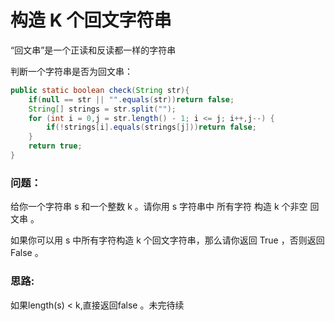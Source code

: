 # 构造 K 个回文字符串

“回文串”是一个正读和反读都一样的字符串

判断一个字符串是否为回文串：

```java
public static boolean check(String str){
    if(null == str || "".equals(str))return false;
    String[] strings = str.split("");
    for (int i = 0,j = str.length() - 1; i <= j; i++,j--) {
        if(!strings[i].equals(strings[j]))return false;
    }
    return true;
}
```

### 问题：

给你一个字符串 s 和一个整数 k 。请你用 s 字符串中 所有字符 构造 k 个非空 回文串 。

如果你可以用 s 中所有字符构造 k 个回文字符串，那么请你返回 True ，否则返回 False 。

### 思路:

如果length(s) < k,直接返回false 。未完待续

